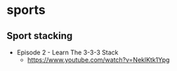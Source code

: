 # sports
## Sport stacking
* Episode 2 - Learn The 3-3-3 Stack
  * https://www.youtube.com/watch?v=NeklKtk1Ypg
